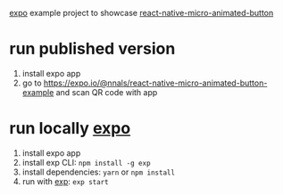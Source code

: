 [expo](https://docs.expo.io) example project to showcase [react-native-micro-animated-button](https://github.com/sonaye/react-native-micro-animated-button)

# run published version
1. install expo app
2. go to https://expo.io/@nnals/react-native-micro-animated-button-example and scan QR code with app

# run locally [expo](https://docs.expo.io)
1. install expo app
2. install exp CLI: `npm install -g exp`
3. install dependencies: `yarn` or `npm install`
4. run with [exp](https://docs.expo.io/versions/latest/guides/exp-cli.html): `exp start`